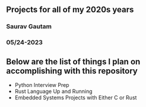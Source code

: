 ## Projects for all of my 2020s years
### Saurav Gautam
### 05/24-2023 

Below are the list of things I plan on accomplishing with this repository
-----
- Python Interview Prep
- Rust Language Up and Running
- Embedded Systems Projects with Either C or Rust 